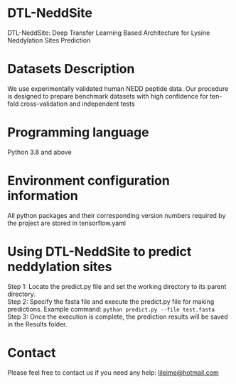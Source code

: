 # DTL-NeddSite
DTL-NeddSite: Deep Transfer Learning Based Architecture for Lysine Neddylation Sites Prediction
# Datasets Description
We use experimentally validated human NEDD peptide data. Our procedure is designed to prepare benchmark datasets with high confidence for ten-fold cross-validation and independent tests
# Programming language
Python 3.8 and above
# Environment configuration information
All python packages and their corresponding version numbers required by the project are stored in tensorflow.yaml
# Using DTL-NeddSite to predict neddylation sites
Step 1: Locate the predict.py file and set the working directory to its parent directory.  
Step 2: Specify the fasta file and execute the predict.py file for making predictions. Example command: `python predict.py --file test.fasta`  
Step 3: Once the execution is complete, the prediction results will be saved in the Results folder.
# Contact
Please feel free to contact us if you need any help: lileime@hotmail.com
